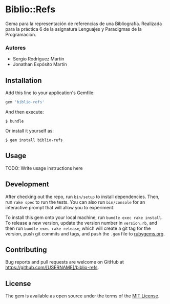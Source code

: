# Biblio::Refs

Gema para la representación de referencias de una Bibliografía. Realizada para la práctica 6 de la asignatura Lenguajes y Paradigmas de la Programación.

### Autores

* Sergio Rodríguez Martín
* Jonathan Expósito Martín

## Installation

Add this line to your application's Gemfile:

```ruby
gem 'biblio-refs'
```

And then execute:

    $ bundle

Or install it yourself as:

    $ gem install biblio-refs

## Usage

TODO: Write usage instructions here

## Development

After checking out the repo, run `bin/setup` to install dependencies. Then, run `rake spec` to run the tests. You can also run `bin/console` for an interactive prompt that will allow you to experiment.

To install this gem onto your local machine, run `bundle exec rake install`. To release a new version, update the version number in `version.rb`, and then run `bundle exec rake release`, which will create a git tag for the version, push git commits and tags, and push the `.gem` file to [rubygems.org](https://rubygems.org).

## Contributing

Bug reports and pull requests are welcome on GitHub at https://github.com/[USERNAME]/biblio-refs.


## License

The gem is available as open source under the terms of the [MIT License](http://opensource.org/licenses/MIT).
